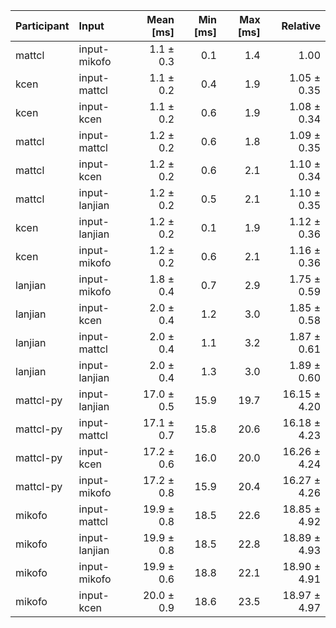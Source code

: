 | Participant | Input | Mean [ms] | Min [ms] | Max [ms] | Relative |
|:---|:---|---:|---:|---:|---:|
| mattcl | input-mikofo | 1.1 ± 0.3 | 0.1 | 1.4 | 1.00 |
| kcen | input-mattcl | 1.1 ± 0.2 | 0.4 | 1.9 | 1.05 ± 0.35 |
| kcen | input-kcen | 1.1 ± 0.2 | 0.6 | 1.9 | 1.08 ± 0.34 |
| mattcl | input-mattcl | 1.2 ± 0.2 | 0.6 | 1.8 | 1.09 ± 0.35 |
| mattcl | input-kcen | 1.2 ± 0.2 | 0.6 | 2.1 | 1.10 ± 0.34 |
| mattcl | input-lanjian | 1.2 ± 0.2 | 0.5 | 2.1 | 1.10 ± 0.35 |
| kcen | input-lanjian | 1.2 ± 0.2 | 0.1 | 1.9 | 1.12 ± 0.36 |
| kcen | input-mikofo | 1.2 ± 0.2 | 0.6 | 2.1 | 1.16 ± 0.36 |
| lanjian | input-mikofo | 1.8 ± 0.4 | 0.7 | 2.9 | 1.75 ± 0.59 |
| lanjian | input-kcen | 2.0 ± 0.4 | 1.2 | 3.0 | 1.85 ± 0.58 |
| lanjian | input-mattcl | 2.0 ± 0.4 | 1.1 | 3.2 | 1.87 ± 0.61 |
| lanjian | input-lanjian | 2.0 ± 0.4 | 1.3 | 3.0 | 1.89 ± 0.60 |
| mattcl-py | input-lanjian | 17.0 ± 0.5 | 15.9 | 19.7 | 16.15 ± 4.20 |
| mattcl-py | input-mattcl | 17.1 ± 0.7 | 15.8 | 20.6 | 16.18 ± 4.23 |
| mattcl-py | input-kcen | 17.2 ± 0.6 | 16.0 | 20.0 | 16.26 ± 4.24 |
| mattcl-py | input-mikofo | 17.2 ± 0.8 | 15.9 | 20.4 | 16.27 ± 4.26 |
| mikofo | input-mattcl | 19.9 ± 0.8 | 18.5 | 22.6 | 18.85 ± 4.92 |
| mikofo | input-lanjian | 19.9 ± 0.8 | 18.5 | 22.8 | 18.89 ± 4.93 |
| mikofo | input-mikofo | 19.9 ± 0.6 | 18.8 | 22.1 | 18.90 ± 4.91 |
| mikofo | input-kcen | 20.0 ± 0.9 | 18.6 | 23.5 | 18.97 ± 4.97 |
